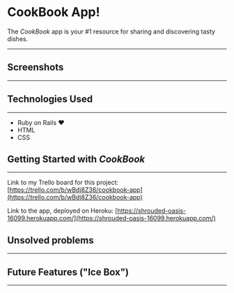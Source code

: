 # CookBook App!

The _CookBook_ app is your #1 resource for sharing and discovering tasty dishes.

*********

## Screenshots
*********


## Technologies Used
*********

- Ruby on Rails &hearts;
- HTML
- CSS

## Getting Started with _CookBook_
*********

Link to my Trello board for this project: [https://trello.com/b/wBdj8Z36/cookbook-app](https://trello.com/b/wBdj8Z36/cookbook-app)

Link to the app, deployed on Heroku:   [https://shrouded-oasis-16099.herokuapp.com/](https://shrouded-oasis-16099.herokuapp.com/)


## Unsolved problems
*********


## Future Features ("Ice Box")
*********